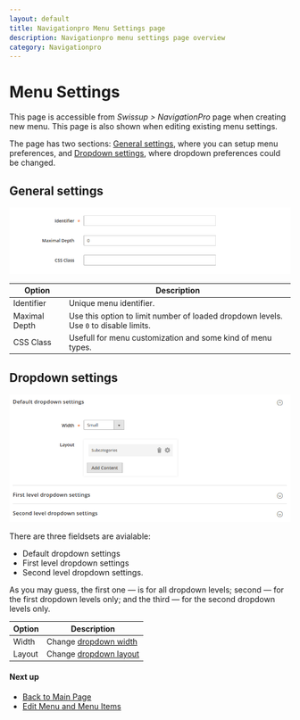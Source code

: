 ```yaml
---
layout: default
title: Navigationpro Menu Settings page
description: Navigationpro menu settings page overview
category: Navigationpro
---
```


# Menu Settings

This page is accessible from _Swissup > NavigationPro_ page when creating new
menu. This page is also shown when editing existing menu settings.

The page has two sections: [General settings](#general-settings), where you can
setup menu preferences, and [Dropdown settings](#dropdown-settings), where dropdown
preferences could be changed.

## General settings

![Menu General Settings](/images/m2/navigationpro/backend/menu-settings/general-settings.png)

Option          | Description
----------------|-----------------------
Identifier      | Unique menu identifier.
Maximal Depth   | Use this option to limit number of loaded dropdown levels. Use `0` to disable limits.
CSS Class       | Usefull for menu customization and some kind of menu types.

## Dropdown settings

![Menu Dropdown Settings](/images/m2/navigationpro/backend/menu-settings/dropdown-settings.png)

There are three fieldsets are avialable:

 -  Default dropdown settings
 -  First level dropdown settings
 -  Second level dropdown settings.

As you may guess, the first one — is for all dropdown levels; second — for the
first dropdown levels only; and the third — for the second dropdown levels only.

Option          | Description
----------------|-----------------------
Width           | Change [dropdown width][dropdown-width]
Layout          | Change [dropdown layout][dropdown-layout]

#### Next up

 -  [Back to Main Page](/m2/extensions/navigationpro/)
 -  [Edit Menu and Menu Items](/m2/extensions/navigationpro/backend/menu-edit/)

[use-cases]: /m2/extensions/navigationpro/use-cases/ "NavigationPro Use Cases"
[menu-modifiers]: /m2/extensions/navigationpro/customization/css-helpers/#menu-modifiers "Menu CSS Modifiers"
[dropdown-width]: /m2/extensions/navigationpro/ui/dropdown-width-modes/ "Dropdown Width Modes"
[dropdown-layout]: /m2/extensions/navigationpro/ui/dropdown-layout-builder/ "Dropdown Layout Builder"
